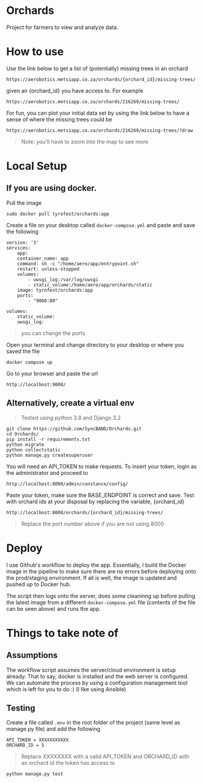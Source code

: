 # Orchards
Project for farmers to view and analyze data.


# How to use

Use the link below to get a list of (potentially) missing trees in an orchard

    https://aerobotics.metsiapp.co.za/orchards/{orchard_id}/missing-trees/

given an {orchard_id} you have access to. For example
    
    https://aerobotics.metsiapp.co.za/orchards/216269/missing-trees/

For fun, you can plot your initial data set by using the link below to have a sense of where the missing trees could be

    https://aerobotics.metsiapp.co.za/orchards/216269/missing-trees/?draw

> Note: you'll have to zoom into the map to see more


# Local Setup 

## If you are using docker. 

Pull the image

    sudo docker pull tyrofest/orchards:app

Create a file on your desktop called `docker-compose.yml` and paste and save the following

    version: '3'
    services:
        app:
        container_name: app
        command: sh -c "/home/aero/app/entrypoint.sh"
        restart: unless-stopped
        volumes:
            - uwsgi_log:/var/log/uwsgi
            - static_volume:/home/aero/app/orchards/static
        image: tyrofest/orchards:app
        ports:
            - "9000:80"

    volumes:
        static_volume:
        uwsgi_log:

> you can change the ports 

Open your terminal and change directory to your desktop or where you saved the file

    docker compose up

Go to your browser and paste the url

    http://localhost:9000/


## Alternatively, create a virtual env 

> Tested using python 3.8 and Django 3.2

    git clone https://github.com/SyncBAND/Orchards.git
    cd Orchards/
    pip install -r requirements.txt
    python migrate
    python collectstatic
    python manage.py createsuperuser

You will need an API_TOKEN to make requests. To insert your token, login as the 
administrator and proceed to

    http://localhost:8000/admin/constance/config/

Paste your token, make sure the BASE_ENDPOINT is correct and save. Test with orchard ids at your disposal by replacing the variable, {orchard_id}

    http://localhost:8000/orchards/{orchard_id}/missing-trees/

> Replace the port number above if you are not using 8000


# Deploy

I use Github's workflow to deploy the app. Essentially, I build the Docker image in the pipeline to make sure there are no errors before deploying onto the prod/staging environment. If all is well, the image is updated and pushed up to Docker hub. 

The script then logs onto the server, does some cleaninng up before pulling the latest image from a different `docker-compose.yml` file (contents of the file can be seen above) and runs the app.


# Things to take note of

## Assumptions

The workflow script assumes the server/cloud environment is setup already. That to say, docker is installed and the web server is configured. We can automate the process by using a configuration management tool which is left for you to do :) (I like using Ansible)

## Testing

Create a file called `.env` in the root folder of the project (same level as manage.py file) and add the following

    API_TOKEN = XXXXXXXXXXX
    ORCHARD_ID = 5

> Replace XXXXXXXX with a valid API_TOKEN and ORCHARD_ID with an orchard id the token has access to

    python manage.py test


